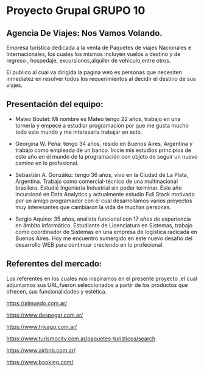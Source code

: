 # Proyecto Grupal GRUPO 10

## Agencia De Viajes: Nos Vamos Volando.

Empresa turistica dedicada a la venta de Paquetes de viajes Nacionales e Internacionales, los cuales los mismos incluyen vuelos a destino y de regreso , hospedaje, excursiones,alquiler de vehiculo,entre otros.

El publico al cual va dirigida la pagina web es personas que necesiten inmediatez en resolver todos los requerimientos al decidir el destino de sus viajes.

## Presentación del equipo:

- Mateo Boutet: Mi nombre es Mateo tengo 22 años, trabajo en una torneria y empece a estudiar programacion 
por que me gusta mucho todo este mundo y me interesaria trabajar en esto.

- Georgina W. Peña: tengo 34 años, resido en Buenos Aires, Argentina y trabajo como empleada de un banco. Inicie mis estudios principios de este año en el mundo de la programación con objeto de seguir un nuevo camino en lo profesional.

- Sebastián A. González: tengo 36 años, vivo en la Ciudad de La Plata, Argentina. Trabajo como comercial-técnico de una multinacional brasilera. Estudié Ingenieria Industrial sin poder terminar. Este año incursioné en Data Analytics y actualmente estudio Full Stack motivado por un amigo programador con el cual desarrollamos varios proyectos muy interesantes que cambiaron la vida de muchas personas.

- Sergio Aquino: 35 años, analista funcional con 17 años de experiencia en ámbito informático. Estudiante de Licenciatura en Sistemas, trabajo como coordinador de Sistemas en una empresa de logística radicada en Buenos Aires. Hoy me encuentro sumergido en este nuevo desafío del desarrollo WEB para continuar creciendo en lo profecional.

## Referentes del mercado:
Los referentes en los cuales nos inspiramos en el presente proyecto ,el cual adjuntamos sus URL,fueron seleccionados a partir de los productos que ofrecen, sus funcionalidades y estética. 

https://almundo.com.ar/

https://www.despegar.com.ar/

https://www.trivago.com.ar/

https://www.turismocity.com.ar/paquetes-turisticos/search

https://www.airbnb.com.ar/

https://www.booking.com/
